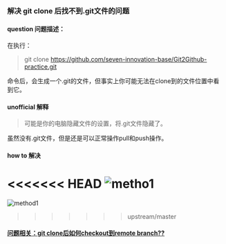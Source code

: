 
### 解决  git clone 后找不到.git文件的问题

#### question 问题描述：
在执行：

> git clone https://github.com/seven-innovation-base/Git2Github-practice.git 
    
命令后，会生成一个.git的文件，但事实上你可能无法在clone到的文件位置中看到它。

#### unofficial 解释

>  可能是你的电脑隐藏文件的设置，将.git文件隐藏了。

虽然没有.git文件，但是还是可以正常操作pull和push操作。

#### how to 解决

<<<<<<< HEAD
![metho1](imgrepo/metho1.png)
=======
![method1](imgrepo/metho1.png)
>>>>>>> upstream/master

#### [问题相关：git clone后如何checkout到remote branch??](https://shansan.top/categories/Git/)
